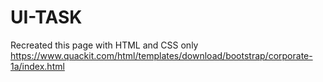 # UI-TASK
Recreated this page with HTML and CSS only
https://www.quackit.com/html/templates/download/bootstrap/corporate-1a/index.html
